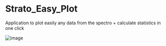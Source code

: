 # Strato_Easy_Plot
Application to plot easily any data from the spectro + calculate statistics in one click 

![image](https://github.com/NATRIST-0/Strato_Easy_Plot_VC/assets/167151443/9dccd774-5ba5-495d-ac05-1237d74d12bc)
